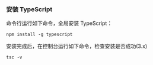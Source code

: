 ### 安装 TypeScript

命令行运行如下命令，全局安装 TypeScript：

`npm install -g typescript`

安装完成后，在控制台运行如下命令，检查安装是否成功(3.x)

`tsc -v`